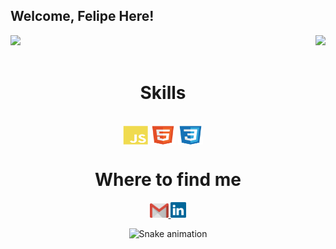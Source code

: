 ## Welcome, Felipe Here!
<div>
  
  <img  height="180em" src="https://github-readme-stats.vercel.app/api?username=felipemendes1409&show_icons=true&theme=great-gatsby&include_all_commits=true&count_private=true"/>
  <img align="right" height="180em" src="https://github-readme-stats.vercel.app/api/top-langs/?username=felipemendes1409&layout=compact&langs_count=16&theme=great-gatsby"/>
</div>
<br>

<h1 align="center">Skills</h1>
<div  align="center"> 
  <div style="display: inline_block"><br>
    <img align="center" height="30" width="40" alt="js-icon"  src="https://raw.githubusercontent.com/devicons/devicon/master/icons/javascript/javascript-plain.svg">
    <img align="center" height="30" width="40" alt="html-icon" src="https://raw.githubusercontent.com/devicons/devicon/master/icons/html5/html5-original.svg">
    <img align="center" height="30" width="40" alt="css-icon" src="https://raw.githubusercontent.com/devicons/devicon/master/icons/css3/css3-original.svg">
     
   </div>
   
  <h1 align="center">Where to find me</h1>
  <div>
      <a href = "mailto: fe.renato97@gmail.com">
    <img width="30" src="gmail.svg">
  </a>
    <a href = "https://www.linkedin.com/in/felipe-renato/">
    <img width="25" src="linkedin.svg">
  </a>
  </div>
  
  ![Snake animation](https://github.com/felipemendes1409/felipemendes1409/blob/output/github-contribution-grid-snake.svg)
